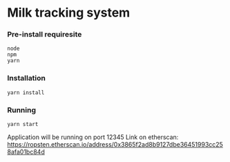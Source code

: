 # Milk tracking system
### Pre-install requiresite
    node
    npm
    yarn
### Installation
    yarn install
### Running
    yarn start

Application will be running on port 12345
Link on etherscan: https://ropsten.etherscan.io/address/0x3865f2ad8b9127dbe36451993cc258afa01bc84d